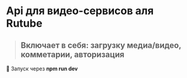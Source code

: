# Api для видео-сервисов аля Rutube
> ## Включает в себя: загрузку медиа/видео, комметарии, авторизация
🍪 Запуск через **npm run dev**
